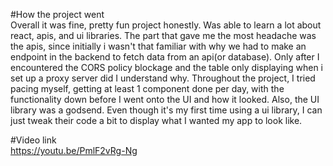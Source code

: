 #How the project went\
Overall it was fine, pretty fun project honestly. Was able to learn a lot about react, apis, and ui libraries.
The part that gave me the most headache was the apis, since initially i wasn't that familiar with why we had to
make an endpoint in the backend to fetch data from an api(or database). Only after I encountered the CORS policy
blockage and the table only displaying when i set up a proxy server did I understand why. Throughout the project,
I tried pacing myself, getting at least 1 component done per day, with the functionality down before I went onto
the UI and how it looked. 
Also, the UI library was a godsend. Even though it's my first time using a ui library, I can just tweak their 
code a bit to display what I wanted my app to look like.


#Video link\
https://youtu.be/PmlF2vRg-Ng
